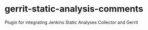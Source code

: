 gerrit-static-analysis-comments
===============================

Plugin for integrating Jenkins Static Analyses Collector and Gerrit

